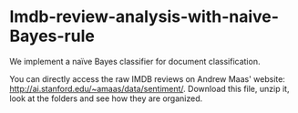 # Imdb-review-analysis-with-naive-Bayes-rule
We implement a naïve Bayes classifier for document classification.

You can directly access the raw IMDB reviews on Andrew Maas'
website: http://ai.stanford.edu/~amaas/data/sentiment/. Download this file, unzip
it, look at the folders and see how they are organized.

